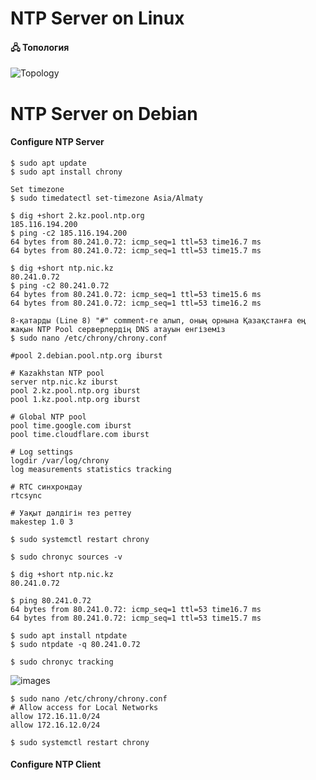 # NTP Server on Linux

#### 🖧 Топология
![Topology](Topology/Topology_interVLANRouting_NAT_Linux.png)

# NTP Server on Debian

#### Configure NTP Server
```shell
$ sudo apt update 
$ sudo apt install chrony
```

```shell
Set timezone
$ sudo timedatectl set-timezone Asia/Almaty
```

```shell
$ dig +short 2.kz.pool.ntp.org
185.116.194.200
$ ping -c2 185.116.194.200
64 bytes from 80.241.0.72: icmp_seq=1 ttl=53 time16.7 ms
64 bytes from 80.241.0.72: icmp_seq=1 ttl=53 time15.7 ms

$ dig +short ntp.nic.kz
80.241.0.72
$ ping -c2 80.241.0.72
64 bytes from 80.241.0.72: icmp_seq=1 ttl=53 time15.6 ms
64 bytes from 80.241.0.72: icmp_seq=1 ttl=53 time16.2 ms
```

```shell
8-қатарды (Line 8) "#" comment-ге алып, оның орнына Қазақстанға ең жақын NTP Pool серверлердің DNS атауын енгіземіз
$ sudo nano /etc/chrony/chrony.conf

#pool 2.debian.pool.ntp.org iburst

# Kazakhstan NTP pool
server ntp.nic.kz iburst
pool 2.kz.pool.ntp.org iburst
pool 1.kz.pool.ntp.org iburst

# Global NTP pool
pool time.google.com iburst
pool time.cloudflare.com iburst

# Log settings
logdir /var/log/chrony
log measurements statistics tracking

# RTC синхрондау
rtcsync

# Уақыт дәлдігін тез реттеу
makestep 1.0 3
```

```shell
$ sudo systemctl restart chrony
```

```shell
$ sudo chronyc sources -v

$ dig +short ntp.nic.kz
80.241.0.72

$ ping 80.241.0.72
64 bytes from 80.241.0.72: icmp_seq=1 ttl=53 time16.7 ms
64 bytes from 80.241.0.72: icmp_seq=1 ttl=53 time15.7 ms

$ sudo apt install ntpdate
$ sudo ntpdate -q 80.241.0.72

$ sudo chronyc tracking
```
![images](images/images.png)

```shell
$ sudo nano /etc/chrony/chrony.conf
# Allow access for Local Networks
allow 172.16.11.0/24
allow 172.16.12.0/24

$ sudo systemctl restart chrony
```

#### Configure NTP Client

```shell
```
